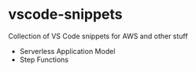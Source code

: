 # vscode-snippets
Collection of VS Code snippets for AWS and other stuff

* Serverless Application Model
* Step Functions